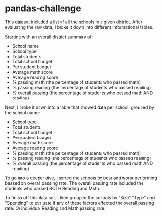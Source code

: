 # pandas-challenge


This dataset included a list of all the schools in a given district. After evaluating the raw data, I broke it down into different informational tables.

Starting with an overall district summary of:
- School name
- School type
- Total students
- Total school budget
- Per student budget
- Average math score
- Average reading score
- % passing math (the percentage of students who passed math)
- % passing reading (the percentage of students who passed reading)
- % overall passing (the percentage of students who passed math AND reading)


Next, I broke it down into a table that showed data per school, grouped by the school name:
- School type
- Total students
- Total school budget
- Per student budget
- Average math score
- Average reading score
- % passing math (the percentage of students who passed math)
- % passing reading (the percentage of students who passed reading)
- % overall passing (the percentage of students who passed math AND reading)

To go into a deeper dive, I sorted the schools by best and worst performing bassed on overall passing rate. The overall passing rate included the students who passed BOTH Reading and Msth.

To finish off this data set. I then grouped the schools by "Size" "Type" and "Spending" to evaluate if any of these factors effected the overall passing rate. Or individual Reading and Math passing rate.
